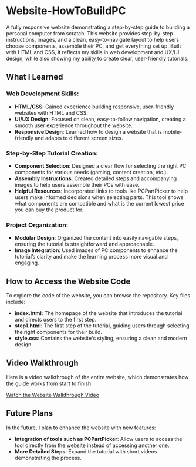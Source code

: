 # Website-HowToBuildPC
A fully responsive website demonstrating a step-by-step guide to building a personal computer from scratch. This website provides step-by-step instructions, images, and a clean, easy-to-navigate layout to help users choose components, assemble their PC, and get everything set up. Built with HTML and CSS, it reflects my skills in web development and UX/UI design, while also showing my ability to create clear, user-friendly tutorials.

## What I Learned

### Web Development Skills:
- **HTML/CSS**: Gained experience building responsive, user-friendly websites with HTML and CSS.
- **UI/UX Design**: Focused on clean, easy-to-follow navigation, creating a smooth user experience throughout the website.
- **Responsive Design**: Learned how to design a website that is mobile-friendly and adapts to different screen sizes.

### Step-by-Step Tutorial Creation:
- **Component Selection**: Designed a clear flow for selecting the right PC components for various needs (gaming, content creation, etc.).
- **Assembly Instructions**: Created detailed steps and accompanying images to help users assemble their PCs with ease.
- **Helpful Resources**: Incorporated links to tools like PCPartPicker to help users make informed decisions when selecting parts. This tool shows what components are compatible and what is the current lowest price you can buy the product for.

### Project Organization:
- **Modular Design**: Organized the content into easily navigable steps, ensuring the tutorial is straightforward and approachable.
- **Image Integration**: Used images of PC components to enhance the tutorial’s clarity and make the learning process more visual and engaging.

## How to Access the Website Code

To explore the code of the website, you can browse the repository. Key files include:

- **index.html**: The homepage of the website that introduces the tutorial and directs users to the first step.
- **step1.html**: The first step of the tutorial, guiding users through selecting the right components for their build.
- **style.css**: Contains the website's styling, ensuring a clean and modern design.

## Video Walkthrough

Here is a video walkthrough of the entire website, which demonstrates how the guide works from start to finish:

[Watch the Website Walkthrough Video](#)

## Future Plans

In the future, I plan to enhance the website with new features:

- **Integration of tools such as PCPartPicker**: Allow users to access the tool directly from the website instead of accessing another one.
- **More Detailed Steps**: Expand the tutorial with short videos demonstrating the process.
